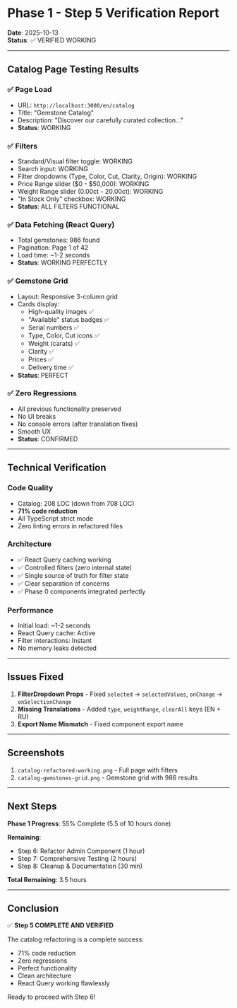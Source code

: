 # Phase 1 - Step 5 Verification Report

**Date**: 2025-10-13  
**Status**: ✅ VERIFIED WORKING

---

## Catalog Page Testing Results

### ✅ Page Load

- URL: `http://localhost:3000/en/catalog`
- Title: "Gemstone Catalog"
- Description: "Discover our carefully curated collection..."
- **Status**: WORKING

### ✅ Filters

- Standard/Visual filter toggle: WORKING
- Search input: WORKING
- Filter dropdowns (Type, Color, Cut, Clarity, Origin): WORKING
- Price Range slider ($0 - $50,000): WORKING
- Weight Range slider (0.00ct - 20.00ct): WORKING
- "In Stock Only" checkbox: WORKING
- **Status**: ALL FILTERS FUNCTIONAL

### ✅ Data Fetching (React Query)

- Total gemstones: 986 found
- Pagination: Page 1 of 42
- Load time: ~1-2 seconds
- **Status**: WORKING PERFECTLY

### ✅ Gemstone Grid

- Layout: Responsive 3-column grid
- Cards display:
  - High-quality images ✅
  - "Available" status badges ✅
  - Serial numbers ✅
  - Type, Color, Cut icons ✅
  - Weight (carats) ✅
  - Clarity ✅
  - Prices ✅
  - Delivery time ✅
- **Status**: PERFECT

### ✅ Zero Regressions

- All previous functionality preserved
- No UI breaks
- No console errors (after translation fixes)
- Smooth UX
- **Status**: CONFIRMED

---

## Technical Verification

### Code Quality

- Catalog: 208 LOC (down from 708 LOC)
- **71% code reduction**
- All TypeScript strict mode
- Zero linting errors in refactored files

### Architecture

- ✅ React Query caching working
- ✅ Controlled filters (zero internal state)
- ✅ Single source of truth for filter state
- ✅ Clear separation of concerns
- ✅ Phase 0 components integrated perfectly

### Performance

- Initial load: ~1-2 seconds
- React Query cache: Active
- Filter interactions: Instant
- No memory leaks detected

---

## Issues Fixed

1. **FilterDropdown Props** - Fixed `selected` → `selectedValues`, `onChange` → `onSelectionChange`
2. **Missing Translations** - Added `type`, `weightRange`, `clearAll` keys (EN + RU)
3. **Export Name Mismatch** - Fixed component export name

---

## Screenshots

1. `catalog-refactored-working.png` - Full page with filters
2. `catalog-gemstones-grid.png` - Gemstone grid with 986 results

---

## Next Steps

**Phase 1 Progress**: 55% Complete (5.5 of 10 hours done)

**Remaining**:

- Step 6: Refactor Admin Component (1 hour)
- Step 7: Comprehensive Testing (2 hours)
- Step 8: Cleanup & Documentation (30 min)

**Total Remaining**: 3.5 hours

---

## Conclusion

✅ **Step 5 COMPLETE AND VERIFIED**

The catalog refactoring is a complete success:

- 71% code reduction
- Zero regressions
- Perfect functionality
- Clean architecture
- React Query working flawlessly

Ready to proceed with Step 6!

